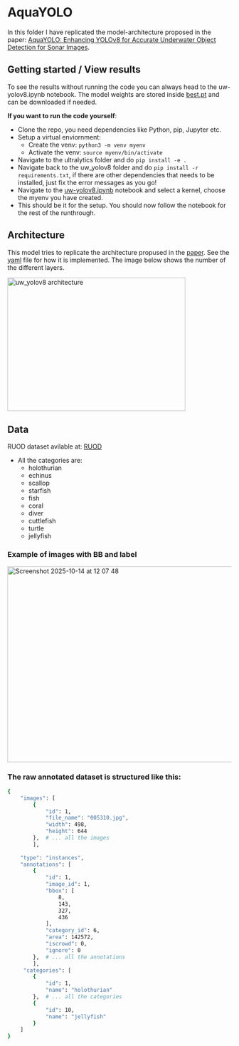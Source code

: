 # AquaYOLO

In this folder I have replicated the model-architecture proposed in the paper: [AquaYOLO: Enhancing YOLOv8 for Accurate Underwater Object Detection for Sonar Images](https://www.mdpi.com/2077-1312/13/1/73). 

## Getting started / View results

To see the results without running the code you can always head to the uw-yolov8.ipynb notebook. The model weights are stored inside [best.pt](./runs_uwyolo/fasternet_sgd300_4gpu_safe/weights/best.pt) and can be downloaded if needed. 

**If you want to run the code yourself**:
- Clone the repo, you need dependencies like Python, pip, Jupyter etc.
- Setup a virtual enviornment:
   - Create the venv: `python3 -m venv myenv`
   - Activate the venv: `source myenv/bin/activate`
- Navigate to the ultralytics folder and do `pip install -e .`
- Navigate back to the uw_yolov8 folder and do `pip install -r requirements.txt`, if there are other dependencies that needs to be installed, just fix the error messages as you go!
- Navigate to the [uw-yolov8.ipynb](./uw-yolov8.ipynb) notebook and select a kernel, choose the myenv you have created.
- This should be it for the setup. You should now follow the notebook for the rest of the runthrough. 


## Architecture
This model tries to replicate the architecture propused in the [paper](https://www.researchgate.net/publication/378873018_A_lightweight_YOLOv8_integrating_FasterNet_for_real-time_underwater_object_detection). See the [yaml](./models/uw_yolov8.yaml) file for how it is implemented. The image below shows the number of the different layers.

<img width="400" height="300" alt="uw_yolov8 architecture" src="https://github.com/user-attachments/assets/ed3c0959-ad1f-4dc4-bb28-9907d2c69e48" />


## Data
RUOD dataset avilable at: [RUOD](https://github.com/xiaoDetection/RUOD?tab=readme-ov-file)
- All the categories are: 
   - holothurian
  - echinus
  - scallop
  - starfish
  - fish
  - coral
  - diver
  - cuttlefish
  - turtle
  - jellyfish
 

### Example of images with BB and label
<img width="1114" height="440" alt="Screenshot 2025-10-14 at 12 07 48" src="https://github.com/user-attachments/assets/5ac998b1-e6e5-4365-a324-1b1d070f3e1b" />


### The raw annotated dataset is structured like this:
```bash
{
    "images": [
        {
            "id": 1,
            "file_name": "005310.jpg",
            "width": 498,
            "height": 644
        },  # ... all the images
        ],
    
    "type": "instances",
    "annotations": [
        {
            "id": 1,
            "image_id": 1,
            "bbox": [
                8,
                143,
                327,
                436
            ],
            "category_id": 6,
            "area": 142572,
            "iscrowd": 0,
            "ignore": 0
        },  # ... all the annotations
        ],
     "categories": [
        {
            "id": 1,
            "name": "holothurian"
        },  # ... all the categories
        {
            "id": 10,
            "name": "jellyfish"
        }
    ]
}
```



